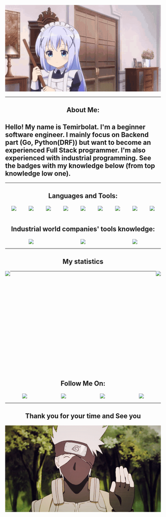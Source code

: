 <p align="center">
  <a href="https://www.youtube.com/channel/UCQIi1bgf8Mpl8z_jhb1AWwA">
    <img src="https://github.com/MaratulyTemirbolat/MaratulyTemirbolat/blob/main/assets/anime-welcome.gif" width="900" alt="Welcome gif page"/>
  </a>
</p>

<hr>
<h2 align="center" style="text-align:center;">About Me:</h2>

## Hello! My name is Temirbolat. I'm a beginner software engineer. I mainly focus on Backend part (Go, Python(DRF)) but want to become an experienced Full Stack programmer. I'm also experienced with industrial programming. See the badges with my knowledge below (from top knowledge low one).
<hr>

<h2 align="center" style="text-align:center;">Languages and Tools:</h2>
<div style="display:flex; flex-wrap:wrap; justify-content: space-around;">
<a href="https://go.dev/" style="text-align:left;display:block;">
  <img align="center" src="https://img.shields.io/badge/-Go-090909?style=for-the-badge&logo=go&logoColor=#00ADD8"/>
</a>

<a href="https://go.dev/" style="text-align:left;display:block;">
  <img align="center" src="https://img.shields.io/badge/-Python-090909?style=for-the-badge&logo=python&logoColor=#3776AB"/>
</a>

<a href="https://go.dev/" style="text-align:left;display:block;">
  <img align="center" src="https://img.shields.io/badge/-Django-090909?style=for-the-badge&logo=django&logoColor=#092E20"/>
</a>

<a href="https://go.dev/" style="text-align:left;display:block;">
  <img align="center" src="https://img.shields.io/badge/-Javascript-090909?style=for-the-badge&logo=javascript&logoColor=#F7DF1E"/>
</a>

<a href="https://go.dev/" style="text-align:left;display:block;">
  <img align="center" src="https://img.shields.io/badge/-C++-090909?style=for-the-badge&logo=C%2b%2b&logoColor=6296CC"/>
</a>

<a href="https://go.dev/" style="text-align:left;display:block;">
  <img align="center" src="https://img.shields.io/badge/-Java-090909?style=for-the-badge&logo=Java&logoColor=orange"/>
</a>

<a href="https://go.dev/" style="text-align:left;display:block;">
  <img align="center" src="https://img.shields.io/badge/-Sql-090909?style=for-the-badge&logo=postgresql&logoColor=#4169E1"/>
</a>

<a href="https://go.dev/" style="text-align:left;display:block;">
  <img align="center" src="https://img.shields.io/badge/-Html-090909?style=for-the-badge&logo=html5&logoColor=#E34F26"/>
</a>

<a href="https://go.dev/" style="text-align:left;display:block;">
  <img align="center" src="https://img.shields.io/badge/-Css-090909?style=for-the-badge&logo=css3&logoColor=blue"/>
</a>
</div>

<br>

<h2 align="center" style="text-align:center;">Industrial world companies' tools knowledge:</h2>
<div style="display:flex; flex-wrap:wrap; justify-content: space-around;">

<a href="https://go.dev/" style="text-align:left;display:block;">
  <img align="center" src="https://img.shields.io/badge/-Siemens-090909?style=for-the-badge&logo=Siemens&logoColor=#009999"/>
</a>

<a href="https://go.dev/" style="text-align:left;display:block;">
  <img align="center" src="https://img.shields.io/badge/-SchneiderElectric-090909?style=for-the-badge&logo=SchneiderElectric&logoColor=#3DCD58"/>
</a>

<a href="https://go.dev/" style="text-align:left;display:block;">
  <img align="center" src="https://img.shields.io/badge/-Mitsubishi-090909?style=for-the-badge&logo=Mitsubishi&logoColor=red"/>
</a>
</div>

<hr>
<h2 align="center" style="text-align:center;">My statistics</h2>
<a href="https://github.com/anuraghazra/github-readme-stats" style="text-align:left;display:block;">
  <img align="left" src="https://github-readme-stats.vercel.app/api?username=MaratulyTemirbolat&count_private=true&show_icons=true&theme=radical&show_owner=true"/>
</a>

<a href="https://github.com/anuraghazra/github-readme-stats" style="text-align:right;display:block;">
  <img align="right" src="https://github-readme-stats.vercel.app/api/top-langs/?username=MaratulyTemirbolat&layout=compact&theme=radical&langs_count=10&custom_title=Temirbolat's%20most%20used%20languages&card_width=445" />
</a>
<hr>
<br>
<br>
<br>
<br>
<br>
<br>
<br>
<br>
<br>
<br>
<br>
<br>
<br>
<br>
<br>
<br>
<br>
<br>


<h2 align="center" style="text-align:center;">Follow Me On:</h2>
<div align="center" style="display:flex; flex-wrap:wrap; justify-content: space-around;">

<a href="https://t.me/Temirbolat_Maratuly" style="text-align:left;display:block;">
  <img align="center" src="https://img.shields.io/badge/-Telegram-090909?style=for-the-badge&logo=telegram&logoColor=27A0D9/">
</a>

<a href="https://www.instagram.com/temirbolat_maratuly/" style="text-align:left;display:block;">
  <img align="center" src="https://img.shields.io/badge/-Instagram-090909?style=for-the-badge&logo=Instagram&logoColor=B4068E"/>
</a>

<a href="https://vk.com/temirbolat009kz" style="text-align:left;display:block;">
  <img align="center" src="https://img.shields.io/badge/-Vkontakte-090909?style=for-the-badge&logo=Vk&logoColor=4F7DB3"/>
</a>

<a href="https://www.facebook.com/profile.php?id=100009545323566" style="text-align:left;display:block;">
  <img align="center" src="https://img.shields.io/badge/-Facebook-090909?style=for-the-badge&logo=Facebook&logoColor=1195F5"/>
</a>
</div>


<hr>
<p align="center">
    <h2 align="center">Thank you for your time and See you</h2>
  <a href="https://www.youtube.com/channel/UCQIi1bgf8Mpl8z_jhb1AWwA">
    <img src="https://github.com/MaratulyTemirbolat/MaratulyTemirbolat/blob/main/assets/buy.gif" width="900" alt="Welcome gif page"/>
  </a>
</p>